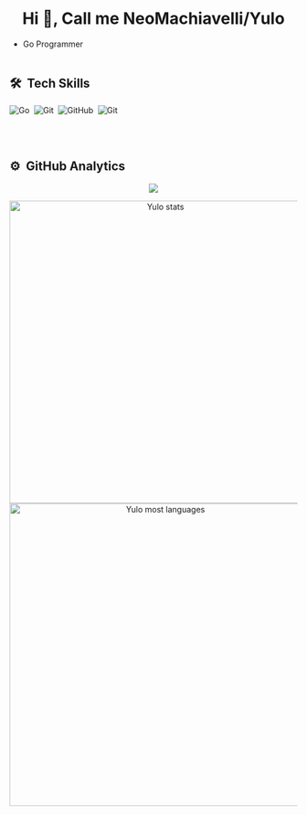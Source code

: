 

<h1 align="center">Hi 👋, Call me NeoMachiavelli/Yulo</h1>



- Go Programmer 
<br><br>

## 🛠 &nbsp;Tech Skills

![Go](https://img.shields.io/badge/-Go-05122A?style=flat&logo=go&logoColor)&nbsp;
![Git](https://img.shields.io/badge/-Git-05122A?style=flat&logo=git)&nbsp;
![GitHub](https://img.shields.io/badge/-GitHub-05122A?style=flat&logo=github)&nbsp;
![Git](https://img.shields.io/badge/-Flutter-05122A?style=flat&logo=flutter)&nbsp;

<br><br>

## ⚙️ &nbsp;GitHub Analytics

<p align="center">
  <img src="https://raw.githubusercontent.com/Sutil/Sutil/2b2fad3bf54522bb30c8c170591fc68ff51b69e6/github-contribution-grid-snake2.svg" />
</p>

<p align="center">
<img width="530em" src="https://github-readme-stats.vercel.app/api?username=yulo-sudo22&show_icons=true&theme=vision-friendly-dark" alt="Yulo stats"/>
<img width="530em" src="https://github-readme-stats.vercel.app/api/top-langs/?username=yulo-sudo22&layout=compact&theme=vision-friendly-dark" alt="Yulo most languages"/>
</p>


